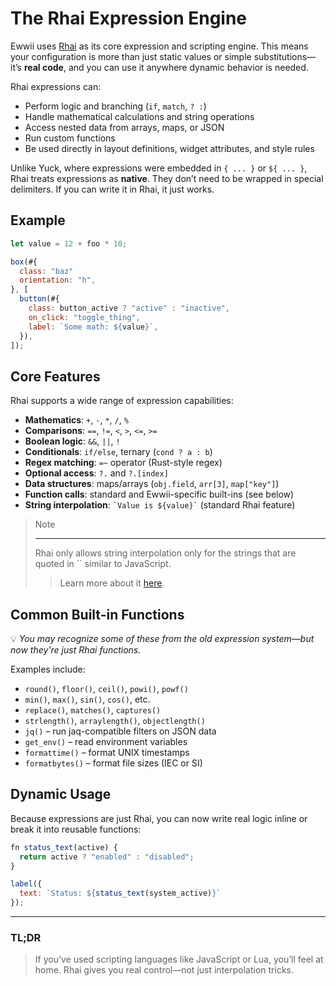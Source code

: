 # The Rhai Expression Engine

Ewwii uses [Rhai](https://rhai.rs/) as its core expression and scripting engine. This means your configuration is more than just static values or simple substitutions—it’s **real code**, and you can use it anywhere dynamic behavior is needed.

Rhai expressions can:

-   Perform logic and branching (`if`, `match`, `? :`)
-   Handle mathematical calculations and string operations
-   Access nested data from arrays, maps, or JSON
-   Run custom functions
-   Be used directly in layout definitions, widget attributes, and style rules

Unlike Yuck, where expressions were embedded in `{ ... }` or `${ ... }`, Rhai treats expressions as **native**. They don’t need to be wrapped in special delimiters. If you can write it in Rhai, it just works.

## Example

```js
let value = 12 + foo * 10;

box(#{
  class: "baz"
  orientation: "h",
}, [
  button(#{
    class: button_active ? "active" : "inactive",
    on_click: "toggle_thing",
    label: `Some math: ${value}`,
  }),
]);
```

## Core Features

Rhai supports a wide range of expression capabilities:

-   **Mathematics**: `+`, `-`, `*`, `/`, `%`
-   **Comparisons**: `==`, `!=`, `<`, `>`, `<=`, `>=`
-   **Boolean logic**: `&&`, `||`, `!`
-   **Conditionals**: `if/else`, ternary (`cond ? a : b`)
-   **Regex matching**: `=~` operator (Rust-style regex)
-   **Optional access**: `?.` and `?.[index]`
-   **Data structures**: maps/arrays (`obj.field`, `arr[3]`, `map["key"]`)
-   **Function calls**: standard and Ewwii-specific built-ins (see below)
-   **String interpolation**: `` `Value is ${value}` `` (standard Rhai feature)

> Note
>
> ---
>
> Rhai only allows string interpolation only for the strings that are quoted in `` similar to JavaScript.
>
> > Learn more about it [here](https://rhai.rs/book/ref/strings-chars.html?interpolation#string-interpolation).

## Common Built-in Functions

💡 _You may recognize some of these from the old expression system—but now they're just Rhai functions._

Examples include:

-   `round()`, `floor()`, `ceil()`, `powi()`, `powf()`
-   `min()`, `max()`, `sin()`, `cos()`, etc.
-   `replace()`, `matches()`, `captures()`
-   `strlength()`, `arraylength()`, `objectlength()`
-   `jq()` – run jaq-compatible filters on JSON data
-   `get_env()` – read environment variables
-   `formattime()` – format UNIX timestamps
-   `formatbytes()` – format file sizes (IEC or SI)

## Dynamic Usage

Because expressions are just Rhai, you can now write real logic inline or break it into reusable functions:

```js
fn status_text(active) {
  return active ? "enabled" : "disabled";
}

label({
  text: `Status: ${status_text(system_active)}`
});
```

---

### TL;DR

> If you’ve used scripting languages like JavaScript or Lua, you’ll feel at home. Rhai gives you real control—not just interpolation tricks.
